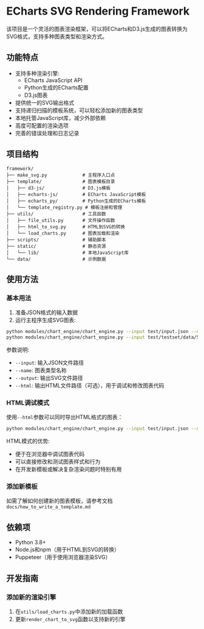 # ECharts SVG Rendering Framework

该项目是一个灵活的图表渲染框架，可以将ECharts和D3.js生成的图表转换为SVG格式，支持多种图表类型和渲染方式。

## 功能特点

- 支持多种渲染引擎:
  - ECharts JavaScript API
  - Python生成的ECharts配置
  - D3.js图表
- 提供统一的SVG输出格式
- 支持递归扫描的模板系统，可以轻松添加新的图表类型
- 本地托管JavaScript库，减少外部依赖
- 高度可配置的渲染选项
- 完善的错误处理和日志记录

## 项目结构

```
framework/
├── make_svg.py             # 主程序入口点
├── template/               # 图表模板目录
│   ├── d3-js/              # D3.js模板
│   ├── echarts-js/         # ECharts JavaScript模板
│   ├── echarts_py/         # Python生成的ECharts模板
│   └── template_registry.py # 模板注册和管理
├── utils/                  # 工具函数
│   ├── file_utils.py       # 文件操作函数
│   ├── html_to_svg.py      # HTML到SVG的转换
│   └── load_charts.py      # 图表加载和渲染
├── scripts/                # 辅助脚本
├── static/                 # 静态资源
│   └── lib/                # 本地JavaScript库
└── data/                   # 示例数据
```

## 使用方法

### 基本用法

1. 准备JSON格式的输入数据
2. 运行主程序生成SVG图表:

```bash
python modules/chart_engine/chart_engine.py --input test/input.json --name donut_chart_01 --output tmp.svg
python modules/chart_engine/chart_engine.py --input test/testset/data/55.json --name donut_chart_01 --output tmp.svg
```

参数说明:
- `--input`: 输入JSON文件路径
- `--name`: 图表类型名称
- `--output`: 输出SVG文件路径
- `--html`: 输出HTML文件路径（可选），用于调试和修改图表代码

### HTML调试模式

使用`--html`参数可以同时导出HTML格式的图表：

```bash
python modules/chart_engine/chart_engine.py --input test/input.json --name donut_chart_01 --html debug.html
```

HTML模式的优势:
- 便于在浏览器中调试图表代码
- 可以直接修改和测试图表样式和行为
- 在开发新模板或解决复杂渲染问题时特别有用

### 添加新模板

如需了解如何创建新的图表模板，请参考文档 `docs/how_to_write_a_template.md`

## 依赖项

- Python 3.8+
- Node.js和npm（用于HTML到SVG的转换）
- Puppeteer（用于使用浏览器渲染SVG）

## 开发指南


### 添加新的渲染引擎

1. 在`utils/load_charts.py`中添加新的加载函数
2. 更新`render_chart_to_svg`函数以支持新的引擎 